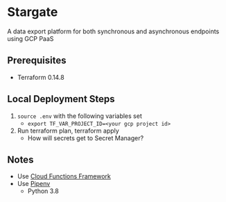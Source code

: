 # Stargate
A data export platform for both synchronous and asynchronous endpoints using GCP PaaS

## Prerequisites
* Terraform 0.14.8

## Local Deployment Steps
1. `source .env` with the following variables set
    * `export TF_VAR_PROJECT_ID=<your gcp project id>`
1. Run terraform plan, terraform apply
    * How will secrets get to Secret Manager?

## Notes
* Use [Cloud Functions Framework](https://github.com/GoogleCloudPlatform/functions-framework-python)
* Use [Pipenv](https://realpython.com/pipenv-guide/)
    * Python 3.8
